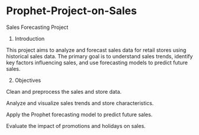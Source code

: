 # Prophet-Project-on-Sales
Sales Forecasting Project

1. Introduction

This project aims to analyze and forecast sales data for retail stores using historical sales data. The primary goal is to understand sales trends, identify key factors influencing sales, and use forecasting models to predict future sales.

2. Objectives

Clean and preprocess the sales and store data.

Analyze and visualize sales trends and store characteristics.

Apply the Prophet forecasting model to predict future sales.

Evaluate the impact of promotions and holidays on sales.
